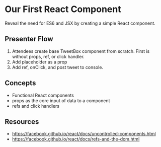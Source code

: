 Our First React Component
=================

Reveal the need for ES6 and JSX by creating a simple React component.

## Presenter Flow

1. Attendees create base TweetBox component from scratch. First is without props, ref, or click handler.
2. Add placeholder as a prop
3. Add ref, onClick, and post tweet to console.

## Concepts

* Functional React components
* props as the core input of data to a component
* refs and click handlers

## Resources

* https://facebook.github.io/react/docs/uncontrolled-components.html
* https://facebook.github.io/react/docs/refs-and-the-dom.html
